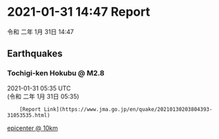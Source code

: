 # 2021-01-31 14:47 Report
令和 二年 1月 31日 14:47

## Earthquakes
### Tochigi-ken Hokubu @ M2.8
2021-01-31 05:35 UTC  
        (令和 二年 1月 31日 05:35)
  
        [Report Link](https://www.jma.go.jp/en/quake/20210130203804393-31053535.html)  
[epicenter @ 10km](https://www.google.com/maps/place/36°36'00%22+139°24'00%22/@36.6,139.4,17z/data=!3m1!4b1!4m5!3m4!1s0x0:0x0!8m2!3d36.6!4d139.4)